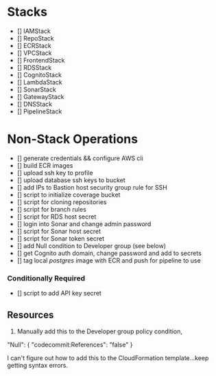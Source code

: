 # Stacks

- [] IAMStack
- [] RepoStack
- [] ECRStack
- [] VPCStack
- [] FrontendStack
- [] RDSStack
- [] CognitoStack
- [] LambdaStack
- [] SonarStack
- [] GatewayStack
- [] DNSStack
- [] PipelineStack

# Non-Stack Operations

- [] generate credentials && configure AWS cli
- [] build ECR images
- [] upload ssh key to profile
- [] upload database ssh keys to bucket
- [] add IPs to Bastion host security group rule for SSH
- [] script to initialize coverage bucket
- [] script for cloning repositories
- [] script for branch rules
- [] script for RDS host secret 
- [] login into Sonar and change admin password
- [] script for Sonar host secret
- [] script for Sonar token secret
- [] add Null condition to Developer group (see below)
- [] get Cognito auth domain, change password and add to secrets
- [] tag local *postgres* image with ECR and push for pipeline to use

### Conditionally Required
- [] script to add API key secret

## Resources

1. Manually add this to the Developer group policy condition,

"Null": {
    "codecommit:References": "false"
}

I can't figure out how to add this to the CloudFormation template...keep getting syntax errors.